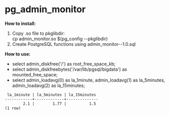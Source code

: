 pg_admin_monitor
================

**How to install:**

1. Copy .so file to pkglibdir:  
   cp admin_monitor.so $(pg_config --pkglibdir)
2. Create PostgreSQL functions using admin_monitor--1.0.sql


**How to use:**

- select admin_diskfree('/') as root_free_space_kb;
- select admin_diskfreebytes('/var/lib/pgsql/bigdata') as mounted_free_space;
- select admin_loadavg(0) as la_1minute, admin_loadavg(1) as la_5minutes, admin_loadavg(2) as la_15minutes;
```
 la_1minute | la_5minutes | la_15minutes
------------+-------------+--------------
        2.1 |        1.77 |          1.5
(1 row)
```